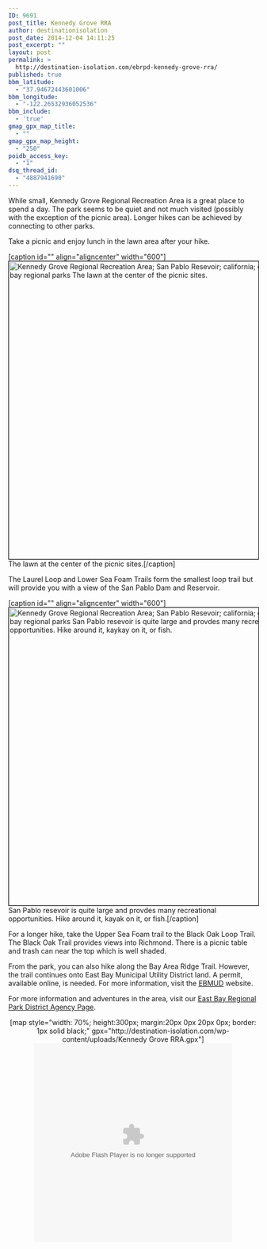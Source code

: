 ```yaml
---
ID: 9691
post_title: Kennedy Grove RRA
author: destinationisolation
post_date: 2014-12-04 14:11:25
post_excerpt: ""
layout: post
permalink: >
  http://destination-isolation.com/ebrpd-kennedy-grove-rra/
published: true
bbm_latitude:
  - "37.94672443601006"
bbm_longitude:
  - "-122.26532936052536"
bbm_include:
  - 'true'
gmap_gpx_map_title:
  - ""
gmap_gpx_map_height:
  - "250"
poidb_access_key:
  - "1"
dsq_thread_id:
  - "4887941690"
---
```

While small, Kennedy Grove Regional Recreation Area is a great place to spend a day. The park seems to be quiet and not much visited (possibly with the exception of the picnic area). Longer hikes can be achieved by connecting to other parks.

Take a picnic and enjoy lunch in the lawn area after your hike.

[caption id="" align="aligncenter" width="600"]<a href="http://photos.destination-isolation.com/East-Bay-Regional-Park-Distric/Kennedy-Grove-RRA/i-MZ4V2qn" target="_blank"><img class="aligncenter" style="border: 1px solid black;" title="DSC_3468.jpg" src="http://photos.destination-isolation.com/East-Bay-Regional-Park-Distric/Kennedy-Grove-RRA/i-MZ4V2qn/0/M/DSC_3468-M.jpg" alt="Kennedy Grove Regional Recreation Area; San Pablo Resevoir; california; east bay; east bay regional parks The lawn at the center of the picnic sites." width="600" /></a> The lawn at the center of the picnic sites.[/caption]

The Laurel Loop and Lower Sea Foam Trails form the smallest loop trail but will provide you with a view of the San Pablo Dam and Reservoir.

[caption id="" align="aligncenter" width="600"]<a href="http://photos.destination-isolation.com/East-Bay-Regional-Park-Distric/Kennedy-Grove-RRA/i-dCsmjBB" target="_blank"><img class="aligncenter" style="border: 1px solid black;" title="DSC_3463.jpg" src="http://photos.destination-isolation.com/East-Bay-Regional-Park-Distric/Kennedy-Grove-RRA/i-dCsmjBB/0/M/DSC_3463-M.jpg" alt="Kennedy Grove Regional Recreation Area; San Pablo Resevoir; california; east bay; east bay regional parks San Pablo resevoir is quite large and provdes many recreational opportunities. Hike around it, kaykay on it, or fish." width="600" /></a> San Pablo resevoir is quite large and provdes many recreational opportunities. Hike around it, kayak on it, or fish.[/caption]

For a longer hike, take the Upper Sea Foam trail to the Black Oak Loop Trail. The Black Oak Trail provides views into Richmond. There is a picnic table and trash can near the top which is well shaded.

From the park, you can also hike along the Bay Area Ridge Trail. However, the trail continues onto East Bay Municipal Utility District land. A permit, available online, is needed. For more information, visit the <a title="EBMUD" href="http://www.ebmud.com" target="_blank">EBMUD</a> website.

For more information and adventures in the area, visit our <a title="East Bay RPD" href="http://destination-isolation.com/regional-guides/east-bay-rpd/">East Bay Regional Park District Agency Page</a>.

<div align="center">[map style="width: 70%; height:300px; margin:20px 0px 20px 0px; border: 1px solid black;" gpx="http://destination-isolation.com/wp-content/uploads/Kennedy Grove RRA.gpx"]</div>

<div align="center"><object id="ssidx" width="400" height="400" classid="clsid:D27CDB6E-AE6D-11cf-96B8-444553540000"><param name="movie" value="http://cdn.smugmug.com/ria/ShizamSlides-2013072402.swf" /><param name="flashVars" value="AlbumID=45643914&amp;AlbumKey=szsMBh&amp;transparent=true&amp;bgColor=&amp;borderThickness=&amp;borderColor=&amp;useInside=&amp;endPoint=&amp;mainHost=cdn.smugmug.com&amp;VersionNos=2013072402&amp;width=400&amp;height=400&amp;clickToImage=true&amp;captions=true&amp;showThumbs=true&amp;autoStart=true&amp;showSpeed=true&amp;pageStyle=black&amp;showButtons=true&amp;randomStart=false&amp;randomize=true&amp;splash=http%3A%2F%2Fwww.smugmug.com%2Fimg%2Fria%2FShizamSlides%2Fsmugmug_black.png&amp;splashDelay=0&amp;crossFadeSpeed=350" /><param name="wmode" value="transparent" /><param name="allowNetworking" value="all" /><param name="allowScriptAccess" value="always" /><embed src="http://cdn.smugmug.com/ria/ShizamSlides-2013072402.swf" flashvars="AlbumID=45643914&amp;AlbumKey=szsMBh&amp;transparent=true&amp;bgColor=&amp;borderThickness=&amp;borderColor=&amp;useInside=&amp;endPoint=&amp;mainHost=cdn.smugmug.com&amp;VersionNos=2013072402&amp;width=400&amp;height=400&amp;clickToImage=true&amp;captions=true&amp;showThumbs=true&amp;autoStart=true&amp;showSpeed=true&amp;pageStyle=black&amp;showButtons=true&amp;randomStart=false&amp;randomize=true&amp;splash=http%3A%2F%2Fwww.smugmug.com%2Fimg%2Fria%2FShizamSlides%2Fsmugmug_black.png&amp;splashDelay=0&amp;crossFadeSpeed=350" width="400" height="400" wmode="transparent" type="application/x-shockwave-flash" allowscriptaccess="always" allownetworking="all" /></object></div>